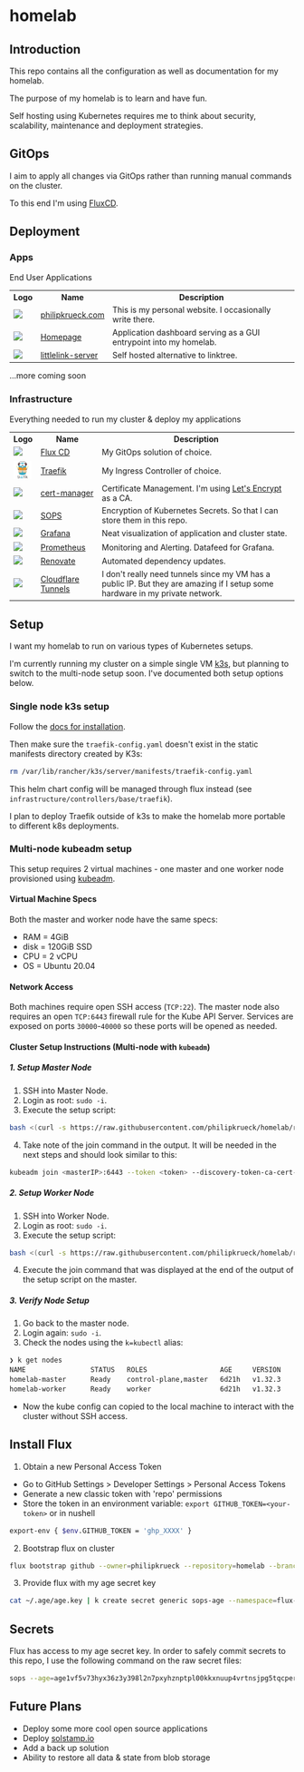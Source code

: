 # homelab

## Introduction

This repo contains all the configuration as well as documentation for my homelab.

The purpose of my homelab is to learn and have fun.

Self hosting using Kubernetes requires me to think about security, scalability,
maintenance and deployment strategies.

## GitOps

I aim to apply all changes via GitOps rather than running manual commands
on the cluster.

To this end I'm using [FluxCD](https://fluxcd.io/).

## Deployment

### Apps

End User Applications

<table>
    <tr>
        <th>Logo</th>
        <th>Name</th>
        <th>Description</th>
    </tr>
    <tr>
        <td><img width="32" src="https://avatars.githubusercontent.com/u/46320394?v=4"></td>
    <td><a href="https://philipkrueck.com">philipkrueck.com</a></td>
        <td>This is my personal website. I occasionally write there.                                                  </td>
    </tr>
    <tr>
        <td><img width="32" src="https://avatars.githubusercontent.com/u/122929872?s=48&v=4"></td>
        <td><a href="https://gethomepage.dev/">Homepage</a></td>
        <td>Application dashboard serving as a GUI entrypoint into my homelab.                                                  </td>
    </tr>
    <tr>
        <td><img width="32" src="https://avatars.githubusercontent.com/u/60198665?s=48&v=4"></td>
        <td><a href="https://links.philipkrueck.com">littlelink-server</a></td>
        <td>Self hosted alternative to linktree.                                                   </td>
    </tr>
</table>
...more coming soon

### Infrastructure

Everything needed to run my cluster & deploy my applications

<table>
    <tr>
        <th>Logo</th>
        <th>Name</th>
        <th>Description</th>
    </tr>
    <tr>
        <td><img width="32" src="https://cdn.jsdelivr.net/gh/homarr-labs/dashboard-icons/svg/flux-cd.svg"></td>
        <td><a href="https://fluxcd.io/">Flux CD</a></td>
        <td>My GitOps solution of choice.</td>
    </tr>
    <tr>
        <td><img width="32" src="https://raw.githubusercontent.com/docker-library/docs/a6cc2c5f4bc6658168f2a0abbb0307acaefff80e/traefik/logo.png"></td>
        <td><a href="https://traefik.io/traefik/">Traefik</a></td>
        <td>My Ingress Controller of choice.</td>
    </tr>
    <tr>
        <td><img width="32" src="https://encrypted-tbn0.gstatic.com/images?q=tbn:ANd9GcQ-0ZLIeiGhCbdGZiRAE6AyF-Zl1f1FgEwVKw&s"></td>
        <td><a href="https://traefik.io/traefik/">cert-manager</a></td>
        <td>Certificate Management. I'm using <a href="https://letsencrypt.org/">Let's Encrypt</a> as a CA.</td>
    </tr>
    <tr>
        <td><img width="32" src="https://www.svgrepo.com/download/477066/lock.svg"></td>
        <td><a href="https://github.com/getsops/sops">SOPS</a></td>
        <td>Encryption of Kubernetes Secrets. So that I can store them in this repo.</td>
    </tr>
    <tr>
        <td><img width="32" src="https://cdn.jsdelivr.net/gh/walkxcode/dashboard-icons/svg/grafana.svg"></td>
        <td><a href="https://grafana.com/">Grafana</a></td>
        <td>Neat visualization of application and cluster state.</td>
    </tr>
    <tr>
        <td><img width="32" src="https://cdn.jsdelivr.net/gh/walkxcode/dashboard-icons/svg/prometheus.svg"></td>
        <td><a href="https://prometheus.io/">Prometheus</a></td>
        <td>Monitoring and Alerting. Datafeed for Grafana.</td>
    </tr>
    <tr>
        <td><img width="32" src="https://www.svgrepo.com/download/374041/renovate.svg"></td>
        <td><a href="https://github.com/renovatebot/renovate">Renovate</a></td>
        <td>Automated dependency updates.</td>
    </tr>
    <tr>
        <td><img width="32" src="https://cdn.jsdelivr.net/gh/walkxcode/dashboard-icons/png/cloudflare-zero-trust.png"></td>
        <td><a href="https://developers.cloudflare.com/cloudflare-one/">Cloudflare Tunnels</a></td>
        <td>I don't really need tunnels since my VM has a public IP. But they are amazing if I setup some hardware in my private network.</td>
    </tr>
</table>

## Setup

I want my homelab to run on various types of Kubernetes setups.

I'm currently running my cluster on a simple single VM [k3s](https://docs.k3s.io),
but planning to switch to the multi-node setup soon.
I've documented both setup options below.

### Single node k3s setup

Follow the [docs for installation](https://docs.k3s.io/quick-start).

Then make sure the `traefik-config.yaml` doesn't
exist in the static manifests directory created by K3s:

```sh
rm /var/lib/rancher/k3s/server/manifests/traefik-config.yaml
```

This helm chart config will be managed through flux instead (see `infrastructure/controllers/base/traefik`).

I plan to deploy Traefik outside of k3s
to make the homelab more portable to different k8s deployments.

### Multi-node kubeadm setup

This setup requires 2 virtual machines -
one master and one worker node provisioned using [kubeadm](https://kubernetes.io/docs/reference/setup-tools/kubeadm/).

#### Virtual Machine Specs

Both the master and worker node have the same specs:

- RAM = 4GiB
- disk = 120GiB SSD
- CPU = 2 vCPU
- OS = Ubuntu 20.04

#### Network Access

Both machines require open SSH access (`TCP:22`).
The master node also requires an open `TCP:6443` firewall rule for the Kube API Server.
Services are exposed on ports `30000`-`40000` so these ports will be opened as needed.

#### Cluster Setup Instructions (Multi-node with `kubeadm`)

##### 1. Setup Master Node

1. SSH into Master Node.
2. Login as root: `sudo -i`.
3. Execute the setup script:

```sh
bash <(curl -s https://raw.githubusercontent.com/philipkrueck/homelab/refs/heads/main/setup/install-master.sh)
```

4. Take note of the join command in the output.
   It will be needed in the next steps and should look similar to this:

```sh
kubeadm join <masterIP>:6443 --token <token> --discovery-token-ca-cert-hash sha256:<hash>
```

##### 2. Setup Worker Node

1. SSH into Worker Node.
2. Login as root: `sudo -i`.
3. Execute the setup script:

```sh
bash <(curl -s https://raw.githubusercontent.com/philipkrueck/homelab/refs/heads/main/setup/install-worker.sh)
```

4. Execute the join command that was displayed
   at the end of the output of the setup script on the master.

##### 3. Verify Node Setup

1. Go back to the master node.
2. Login again: `sudo -i`.
3. Check the nodes using the `k=kubectl` alias:

```sh
❯ k get nodes
NAME                STATUS   ROLES                  AGE     VERSION
homelab-master      Ready    control-plane,master   6d21h   v1.32.3
homelab-worker      Ready    worker                 6d21h   v1.32.3
```

- Now the kube config can copied to the local machine to interact
  with the cluster without SSH access.

## Install Flux

1. Obtain a new Personal Access Token

- Go to GitHub Settings > Developer Settings > Personal Access Tokens
- Generate a new classic token with 'repo' permissions
- Store the token in an environment variable:
  `export GITHUB_TOKEN=<your-token>` or in nushell

```sh
export-env { $env.GITHUB_TOKEN = 'ghp_XXXX' }
```

2. Bootstrap flux on cluster

```sh
flux bootstrap github --owner=philipkrueck --repository=homelab --branch=main --path=./clusters/staging --personal --token-auth
```

3. Provide flux with my age secret key

```sh
cat ~/.age/age.key | k create secret generic sops-age --namespace=flux-system --from-file=age.agekey=/dev/stdin
```

## Secrets

Flux has access to my age secret key.
In order to safely commit secrets to this repo,
I use the following command on the raw secret files:

```sh
sops --age=age1vf5v73hyx36z3y398l2n7pxyhznptpl00kkxnuup4vrtnsjpg5tqcperyn --encrypt --encrypted-regex '^(data|stringData)$' --in-place super-secret.yaml
```

## Future Plans

- Deploy some more cool open source applications
- Deploy [solstamp.io](https://solstamp.io)
- Add a back up solution
- Ability to restore all data & state from blob storage
